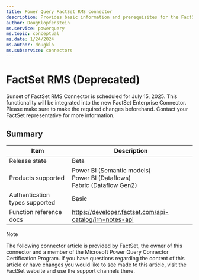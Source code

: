 ```yaml
---
title: Power Query FactSet RMS connector
description: Provides basic information and prerequisites for the FactSet RMS connector, and includes descriptions of the optional input parameters.
author: DougKlopfenstein
ms.service: powerquery
ms.topic: conceptual
ms.date: 1/24/2024
ms.author: dougklo
ms.subservice: connectors
---
```


# FactSet RMS (Deprecated)

Sunset of FactSet RMS Connector is scheduled for July 15, 2025. This functionality will be integrated into the new FactSet Enterprise Connector. Please make sure to make the required changes beforehand. Contact your FactSet representative for more information. 

## Summary

| Item | Description |
| ------- | ------------|
|Release state | Beta |
| Products supported | Power BI (Semantic models)<br/>Power BI (Dataflows)<br/>Fabric (Dataflow Gen2) |
| Authentication types supported| Basic |
| Function reference docs | https://developer.factset.com/api-catalog/irn-notes-api |

> [!NOTE]
> The following connector article is provided by FactSet, the owner of this connector and a member of the Microsoft Power Query Connector Certification Program. If you have questions regarding the content of this article or have changes you would like to see made to this article, visit the FactSet website and use the support channels there.
